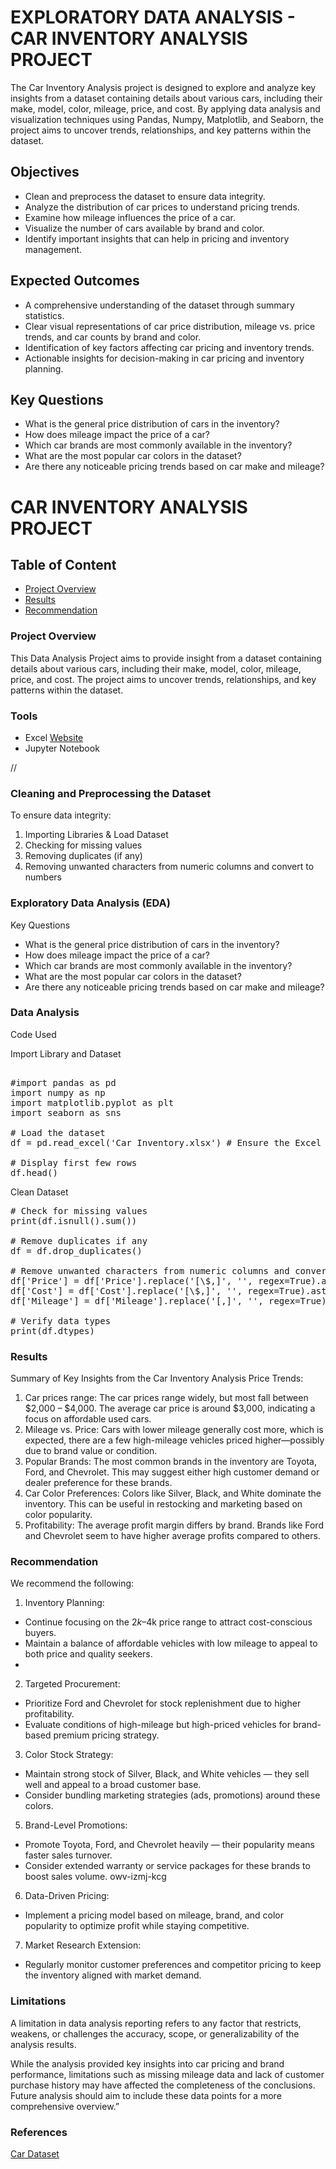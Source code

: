 # EXPLORATORY DATA ANALYSIS - CAR INVENTORY ANALYSIS PROJECT
The Car Inventory Analysis project is designed to explore and analyze key insights from a dataset containing details about various cars, including their make, model, color, mileage, price, and cost. By applying data analysis and visualization techniques using Pandas, Numpy, Matplotlib, and Seaborn, the project aims to uncover trends, relationships, and key patterns within the dataset.
## Objectives
- Clean and preprocess the dataset to ensure data integrity.
- Analyze the distribution of car prices to understand pricing trends.
- Examine how mileage influences the price of a car.
- Visualize the number of cars available by brand and color.
- Identify important insights that can help in pricing and inventory management.

## Expected Outcomes

- A comprehensive understanding of the dataset through summary statistics.
- Clear visual representations of car price distribution, mileage vs. price trends, and car counts by brand and color.
- Identification of key factors affecting car pricing and inventory trends.
- Actionable insights for decision-making in car pricing and inventory planning.

## Key Questions
- What is the general price distribution of cars in the inventory?
- How does mileage impact the price of a car?
- Which car brands are most commonly available in the inventory?
- What are the most popular car colors in the dataset?
- Are there any noticeable pricing trends based on car make and mileage?
  
# CAR INVENTORY ANALYSIS PROJECT

## Table of Content

- [Project Overview](#project-overview)
- [Results](#results)
- [Recommendation](#recommendation)


### Project Overview

This Data Analysis Project aims to provide insight from a dataset containing details about various cars, including their make, model, color, mileage, price, and cost. The project aims to uncover trends, relationships, and key patterns within the dataset.

### Tools

- Excel [Website](https:office.com)
- Jupyter Notebook

//

### Cleaning and Preprocessing the Dataset
To ensure data integrity:
1. Importing Libraries & Load Dataset
2. Checking for missing values
3. Removing duplicates (if any)
4. Removing unwanted characters from numeric columns and convert to numbers
### Exploratory Data Analysis (EDA)

Key Questions

- What is the general price distribution of cars in the inventory?
- How does mileage impact the price of a car?
- Which car brands are most commonly available in the inventory?
- What are the most popular car colors in the dataset?
- Are there any noticeable pricing trends based on car make and mileage?

### Data Analysis
Code Used

Import Library and Dataset

<pre> 
#import pandas as pd
import numpy as np
import matplotlib.pyplot as plt
import seaborn as sns

# Load the dataset
df = pd.read_excel('Car Inventory.xlsx') # Ensure the Excel file is in the same folder or provide full path

# Display first few rows
df.head() </pre>

Clean Dataset

<pre>
# Check for missing values
print(df.isnull().sum())

# Remove duplicates if any
df = df.drop_duplicates()

# Remove unwanted characters from numeric columns and convert to numbers
df['Price'] = df['Price'].replace('[\$,]', '', regex=True).astype(float)
df['Cost'] = df['Cost'].replace('[\$,]', '', regex=True).astype(float)
df['Mileage'] = df['Mileage'].replace('[,]', '', regex=True).astype(int)

# Verify data types
print(df.dtypes) </pre>

### Results

Summary of Key Insights from the Car Inventory Analysis Price Trends:

1. Car prices range: The car prices range widely, but most fall between $2,000 – $4,000. The average car price is around $3,000, indicating a focus on affordable used cars.
2. Mileage vs. Price: Cars with lower mileage generally cost more, which is expected, there are a few high-mileage vehicles priced higher—possibly due to brand value or condition.
3. Popular Brands: The most common brands in the inventory are Toyota, Ford, and Chevrolet. This may suggest either high customer demand or dealer preference for these brands.
4. Car Color Preferences: Colors like Silver, Black, and White dominate the inventory. This can be useful in restocking and marketing based on color popularity.
5. Profitability: The average profit margin differs by brand. Brands like Ford and Chevrolet seem to have higher average profits compared to others. ‎<This message was edited>
### Recommendation

We recommend the following:

1. Inventory Planning:
- Continue focusing on the $2k–$4k price range to attract cost-conscious buyers.
- Maintain a balance of affordable vehicles with low mileage to appeal to both price and quality seekers.
-
2. Targeted Procurement:
- Prioritize Ford and Chevrolet for stock replenishment due to higher profitability.
- Evaluate conditions of high-mileage but high-priced vehicles for brand-based premium pricing strategy.
3. Color Stock Strategy:
- Maintain strong stock of Silver, Black, and White vehicles — they sell well and appeal to a broad customer base.
- Consider bundling marketing strategies (ads, promotions) around these colors.

5. Brand-Level Promotions:
- Promote Toyota, Ford, and Chevrolet heavily — their popularity means faster sales turnover.
- Consider extended warranty or service packages for these brands to boost sales volume.
owv-izmj-kcg
6. Data-Driven Pricing:
- Implement a pricing model based on mileage, brand, and color popularity to optimize profit while staying competitive.

7. Market Research Extension:
- Regularly monitor customer preferences and competitor pricing to keep the inventory aligned with market demand. ‎<This message was edited>

### Limitations

A limitation in data analysis reporting refers to any factor that restricts, weakens, or challenges the accuracy, scope, or generalizability of the analysis results.

While the analysis provided key insights into car pricing and brand performance, limitations such as missing mileage data and lack of customer purchase history may have affected the completeness of the conclusions. Future analysis should aim to include these data points for a more comprehensive overview.”
### References

[Car Dataset](https://docs.google.com/spreadsheets/d/148gzCAxQno4wlIj_tzgUIyDTG8y4ifRr/edit?usp=sharing&ouid=107969485968939728677&rtpof=true&sd=true)
